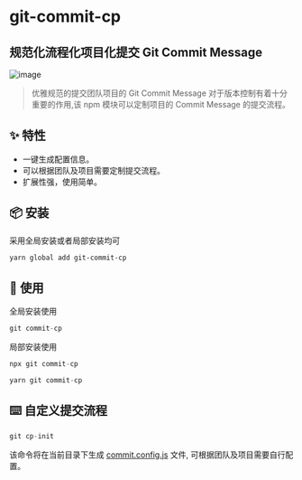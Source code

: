 # git-commit-cp

## 规范化流程化项目化提交 Git Commit Message

![image](./git-commit-cp.gif)

> 优雅规范的提交团队项目的 Git Commit Message 对于版本控制有着十分重要的作用,该 npm 模块可以定制项目的 Commit Message 的提交流程。

## ✨ 特性

- 一键生成配置信息。
- 可以根据团队及项目需要定制提交流程。
- 扩展性强，使用简单。

## 📦 安装

采用全局安装或者局部安装均可

```bash
yarn global add git-commit-cp
```

## 🔨 使用

全局安装使用

```jsx
git commit-cp
```

局部安装使用

```jsx
npx git commit-cp

yarn git commit-cp
```

## ⌨️ 自定义提交流程

```jsx
git cp-init
```

该命令将在当前目录下生成 [commit.config.js](./src/config.js) 文件, 可根据团队及项目需要自行配置。

